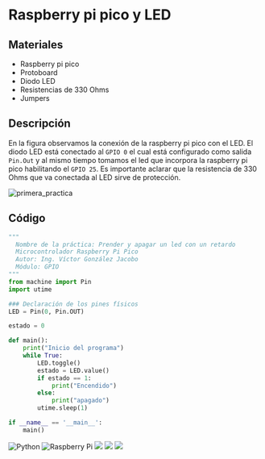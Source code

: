 # Raspberry pi pico y LED

## Materiales
- Raspberry pi pico
- Protoboard
- Diodo LED
- Resistencias de 330 Ohms
- Jumpers 

## Descripción
En la figura observamos la conexión de la raspberry pi pico con el LED.  El diodo LED está conectado al `GPIO 0` el cual está configurado como salida `Pin.Out` y al mismo tiempo tomamos el led que incorpora la raspberry pi pico habilitando el `GPIO 25`.  Es importante aclarar que la resistencia de 330 Ohms que va conectada al LED sirve de protección.

![primera_practica](https://github.com/victorgjacobo/raspberrypipico_LED/assets/141197135/10f76230-405d-470a-87af-f9cf7885c46c)

## Código
```python
"""
  Nombre de la práctica: Prender y apagar un led con un retardo
  Microcontrolador Raspberry Pi Pico 
  Autor: Ing. Víctor González Jacobo
  Módulo: GPIO
"""
from machine import Pin
import utime

### Declaración de los pines físicos
LED = Pin(0, Pin.OUT)

estado = 0

def main():
    print("Inicio del programa")
    while True:
        LED.toggle()
        estado = LED.value()
        if estado == 1:
            print("Encendido")
        else:
            print("apagado")
        utime.sleep(1)

if __name__ == '__main__':
    main()
```

![Python](https://img.shields.io/badge/python-3670A0?style=for-the-badge&logo=python&logoColor=ffdd54)
![Raspberry Pi](https://img.shields.io/badge/-RaspberryPi-C51A4A?style=for-the-badge&logo=Raspberry-Pi)
![]( https://img.shields.io/github/followers/victorgjacobo)
![](https://img.shields.io/github/stars/victorgjacobo/raspberrypipico_LED)
![](https://img.shields.io/github/watchers/victorgjacobo/raspberrypipico_LED)
